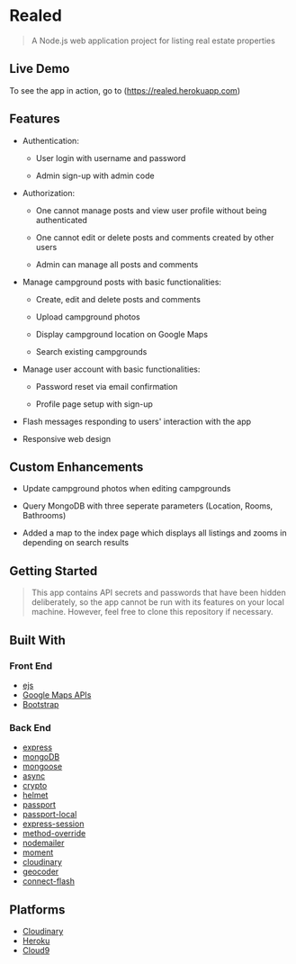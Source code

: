 <h1>Realed</h1>

> A Node.js web application project for listing real estate properties

<h2>Live Demo</h2>

To see the app in action, go to (https://realed.herokuapp.com)

<h2>Features</h2>

- Authentication:
  
  * User login with username and password

  * Admin sign-up with admin code

- Authorization:

  * One cannot manage posts and view user profile without being authenticated

  * One cannot edit or delete posts and comments created by other users

  * Admin can manage all posts and comments

- Manage campground posts with basic functionalities:

  * Create, edit and delete posts and comments

  * Upload campground photos

  * Display campground location on Google Maps
  
  * Search existing campgrounds

- Manage user account with basic functionalities:

  * Password reset via email confirmation

  * Profile page setup with sign-up

- Flash messages responding to users' interaction with the app

- Responsive web design

<h2>Custom Enhancements</h2>

* Update campground photos when editing campgrounds

* Query MongoDB with three seperate parameters (Location, Rooms, Bathrooms)

* Added a map to the index page which displays all listings and zooms in depending on search results
 
<h2>Getting Started</h2>

> This app contains API secrets and passwords that have been hidden deliberately, so the app cannot be run with its features on your local machine. However, feel free to clone this repository if necessary.

<h2>Built With</h2>

<h3>Front End</h3>

* [ejs](http://ejs.co/)
* [Google Maps APIs](https://developers.google.com/maps/)
* [Bootstrap](https://getbootstrap.com/docs/3.3/)

<h3>Back End</h3>

* [express](https://expressjs.com/)
* [mongoDB](https://www.mongodb.com/)
* [mongoose](http://mongoosejs.com/)
* [async](http://caolan.github.io/async/)
* [crypto](https://nodejs.org/api/crypto.html#crypto_crypto)
* [helmet](https://helmetjs.github.io/)
* [passport](http://www.passportjs.org/)
* [passport-local](https://github.com/jaredhanson/passport-local#passport-local)
* [express-session](https://github.com/expressjs/session#express-session)
* [method-override](https://github.com/expressjs/method-override#method-override)
* [nodemailer](https://nodemailer.com/about/)
* [moment](https://momentjs.com/)
* [cloudinary](https://cloudinary.com/)
* [geocoder](https://github.com/wyattdanger/geocoder#geocoder)
* [connect-flash](https://github.com/jaredhanson/connect-flash#connect-flash)

<h2>Platforms</h2>

* [Cloudinary](https://cloudinary.com/)
* [Heroku](https://www.heroku.com/)
* [Cloud9](https://aws.amazon.com/cloud9/?origin=c9io)
